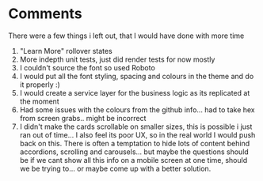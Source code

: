 # Comments

There were a few things i left out, that I would have done with more time

1. "Learn More" rollover states
2. More indepth unit tests, just did render tests for now mostly
3. I couldn't source the font so used Roboto
4. I would put all the font styling, spacing and colours in the theme and do it properly :)
5. I would create a service layer for the business logic as its replicated at the moment
6. Had some issues with the colours from the github info... had to take hex from screen grabs.. might be incorrect
7. I didn't make the cards scrollable on smaller sizes, this is possible i just ran out of time... I also feel its poor UX, so in the real world I would push back on this. There is often a temptation to hide lots of content behind accordions, scrolling and carousels... but maybe the questions should be if we cant show all this info on a mobile screen at one time, should we be trying to... or maybe come up with a better solution.